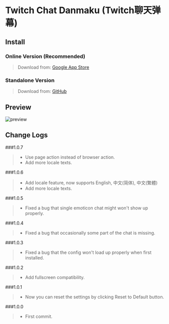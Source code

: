# Twitch Chat Danmaku (Twitch聊天弹幕)

## Install

### Online Version (Recommended)
> Download from: [Google App Store](https://chrome.google.com/webstore/detail/twitch-chat-danmaku/koiphfkghjgmncbkcpfnegnbcbomlchg)

### Standalone Version
> Download from: [GitHub](https://github.com/wheatup/TwitchChatDanmaku/raw/master/TwitchChatDanmaku1.0.7.crx)

## Preview

![preview](https://lh3.googleusercontent.com/eQeZIQNlqrZe_dtKCtNZdv_ZDZoh-vKJ3hPFDI1FmOHyIdQpQDfmZPof8H_1yNvn1803lBj6=w640-h400-e365)

## Change Logs

###1.0.7
> * Use page action instead of browser action.
> * Add more locale texts.

###1.0.6
> * Add locale feature, now supports English, 中文(简体), 中文(繁體)
> * Add more locale texts.

###1.0.5
> * Fixed a bug that single emoticon chat might won't show up properly.

###1.0.4
> * Fixed a bug that occasionally some part of the chat is missing.

###1.0.3
> * Fixed a bug that the config won't load up properly when first installed.

###1.0.2
> * Add fullscreen compatibility.

###1.0.1
> * Now you can reset the settings by clicking Reset to Default button.

###1.0.0
> * First commit.
